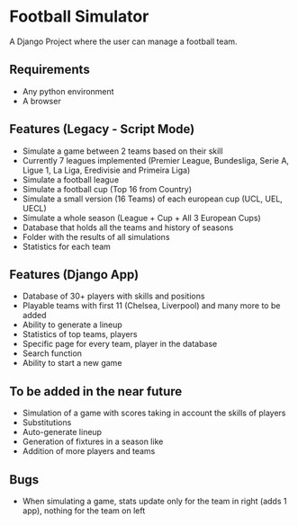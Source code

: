Football Simulator
====================================

A Django Project where the user can manage a football team.

Requirements
------------
-   Any python environment
-   A browser
 
Features (Legacy - Script Mode)
--------
- Simulate a game between 2 teams based on their skill
- Currently 7 leagues implemented 
(Premier League, Bundesliga, Serie A, Ligue 1, La Liga, Eredivisie and Primeira Liga)
- Simulate a football league
- Simulate a football cup (Top 16 from Country)
- Simulate a small version (16 Teams) of each european cup (UCL, UEL, UECL)
- Simulate a whole season (League + Cup + All 3 European Cups)
- Database that holds all the teams and history of seasons
- Folder with the results of all simulations
- Statistics for each team 

Features (Django App)
-----------
- Database of 30+ players with skills and positions
- Playable teams with first 11 (Chelsea, Liverpool) and many more to be added
- Ability to generate a lineup
- Statistics of top teams, players
- Specific page for every team, player in the database
- Search function
- Ability to start a new game

To be added in the near future
-----------
- Simulation of a game with scores taking in account the skills of players
- Substitutions
- Auto-generate lineup
- Generation of fixtures in a season like
- Addition of more players and teams


Bugs
-----
- When simulating a game, stats update only for the team in right (adds 1 app), nothing for the team on left
